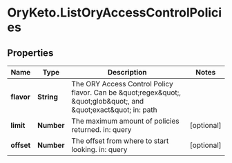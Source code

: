 # OryKeto.ListOryAccessControlPolicies

## Properties
Name | Type | Description | Notes
------------ | ------------- | ------------- | -------------
**flavor** | **String** | The ORY Access Control Policy flavor. Can be \&quot;regex\&quot;, \&quot;glob\&quot;, and \&quot;exact\&quot;  in: path | 
**limit** | **Number** | The maximum amount of policies returned.  in: query | [optional] 
**offset** | **Number** | The offset from where to start looking.  in: query | [optional] 


